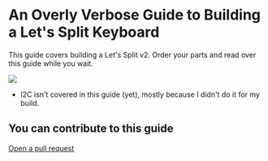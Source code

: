 # An Overly Verbose Guide to Building a Let's Split Keyboard

This guide covers building a Let's Split v2. Order your parts and read over this guide while you wait.

![](http://i.imgur.com/yuQuNJU.jpg)

* I2C isn't covered in this guide \(yet\), mostly because I didn't do it for my build.

## You can contribute to this guide

[Open a pull request](https://github.com/nicinabox/lets-split-guide)



